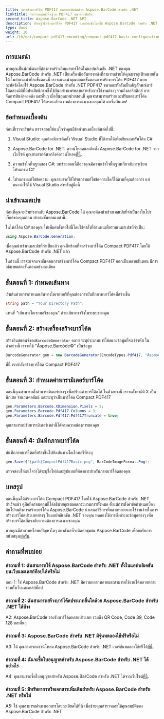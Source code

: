 ```yaml
---
title: การสร้างบาร์โค้ด PDF417 ขนาดกะทัดรัดด้วย Aspose.BarCode สำหรับ .NET
linktitle: การกำหนดค่าพื้นฐาน PDF417 ขนาดกะทัดรัด
second_title: Aspose.BarCode .NET API
description: เรียนรู้วิธีสร้างบาร์โค้ด PDF417 แบบกระชับโดยใช้ Aspose.BarCode สำหรับ .NET คู่มือที่ครอบคลุมพร้อมคำแนะนำทีละขั้นตอนและตัวอย่างโค้ด
type: docs
weight: 10
url: /th/net/compact-pdf417-encoding/compact-pdf417-basic-configuration/
---
```

## การแนะนำ

หากคุณเป็นนักพัฒนาที่ต้องการสร้างอิมเมจบาร์โค้ดในแอปพลิเคชัน .NET ของคุณ Aspose.BarCode สำหรับ .NET เป็นเครื่องมืออันทรงพลังที่สามารถช่วยให้คุณบรรลุเป้าหมายนั้นได้ ในคำแนะนำทีละขั้นตอนนี้ เราจะแนะนำคุณตลอดขั้นตอนการสร้างบาร์โค้ด PDF417 แบบกะทัดรัดโดยใช้ Aspose.BarCode สำหรับ .NET PDF417 ขนาดกะทัดรัดเป็นสัญลักษณ์บาร์โค้ดสองมิติที่มีประสิทธิภาพซึ่งใช้กันอย่างแพร่หลายสำหรับการใช้งานต่างๆ รวมถึงลอจิสติกส์ การจัดการสินค้าคงคลัง และอื่นๆ เมื่อสิ้นสุดบทช่วยสอนนี้ คุณจะสามารถสร้างและปรับแต่งบาร์โค้ด Compact PDF417 ให้เหมาะกับความต้องการเฉพาะของคุณได้ มาเริ่มกันเลย!

## ข้อกำหนดเบื้องต้น

ก่อนที่เราจะเริ่มต้น ตรวจสอบให้แน่ใจว่าคุณมีข้อกำหนดเบื้องต้นต่อไปนี้:

1. Visual Studio: คุณต้องมีการติดตั้ง Visual Studio ที่ใช้งานได้เพื่อเขียนและรันโค้ด C#

2.  Aspose.BarCode for .NET: ดาวน์โหลดและติดตั้ง Aspose.BarCode for .NET จากเว็บไซต์ คุณสามารถค้นหาลิงค์ดาวน์โหลด[ที่นี่](https://releases.aspose.com/barcode/net/).

3. ความเข้าใจพื้นฐานของ C#: บทช่วยสอนนี้ถือว่าคุณมีความเข้าใจพื้นฐานเกี่ยวกับการเขียนโปรแกรม C#

4. โปรแกรมแก้ไขข้อความ: คุณสามารถใช้โปรแกรมแก้ไขข้อความใดก็ได้ตามที่คุณต้องการ แต่แนะนำให้ใช้ Visual Studio สำหรับคู่มือนี้

## นำเข้าเนมสเปซ

ก่อนที่คุณจะเริ่มทำงานกับ Aspose.BarCode ได้ คุณจะต้องนำเข้าเนมสเปซที่จำเป็นลงในโปรเจ็กต์ของคุณก่อน ทำตามขั้นตอนเหล่านี้:


ในไฟล์โค้ด C# ของคุณ ให้เพิ่มคำสั่งต่อไปนี้โดยใช้คำสั่งที่ด้านบนเพื่อรวมเนมสเปซที่จำเป็น:

```csharp
using Aspose.BarCode.Generation;
```

เมื่อคุณนำเข้าเนมสเปซที่จำเป็นแล้ว คุณก็พร้อมที่จะสร้างบาร์โค้ด Compact PDF417 โดยใช้ Aspose.BarCode สำหรับ .NET แล้ว

ในส่วนนี้ เราจะแจกแจงขั้นตอนการสร้างบาร์โค้ด Compact PDF417 ออกเป็นหลายขั้นตอน มีการอธิบายแต่ละขั้นตอนอย่างละเอียด

## ขั้นตอนที่ 1: กำหนดเส้นทาง

เริ่มต้นด้วยการกำหนดเส้นทางไดเรกทอรีที่คุณต้องการบันทึกภาพบาร์โค้ดที่สร้างขึ้น

```csharp
string path = "Your Directory Path";
```

แทนที่ "เส้นทางไดเรกทอรีของคุณ" ด้วยเส้นทางจริงในระบบของคุณ

## ขั้นตอนที่ 2: สร้างเครื่องสร้างบาร์โค้ด

 สร้างอินสแตนซ์ของ`BarcodeGenerator` คลาส ระบุประเภทบาร์โค้ดและข้อมูลที่จะเข้ารหัส ในตัวอย่างนี้ เราจะใช้ "Åspóse.Barcóde©" เป็นข้อมูล

```csharp
BarcodeGenerator gen = new BarcodeGenerator(EncodeTypes.Pdf417, "Åspóse.Barcóde©");
```

ที่นี่ เรากำลังสร้างบาร์โค้ด Compact PDF417

## ขั้นตอนที่ 3: กำหนดค่าพารามิเตอร์บาร์โค้ด

ตอนนี้คุณสามารถตั้งค่าพารามิเตอร์ต่างๆ เพื่อปรับแต่งบาร์โค้ดได้ ในตัวอย่างนี้ เราจะตั้งค่ามิติ X เป็นพิกเซล จำนวนคอลัมน์ และระบุว่าเป็นบาร์โค้ด Compact PDF417

```csharp
gen.Parameters.Barcode.XDimension.Pixels = 2;
gen.Parameters.Barcode.Pdf417.Columns = 3;
gen.Parameters.Barcode.Pdf417.Pdf417Truncate = true;
```

คุณสามารถปรับพารามิเตอร์เหล่านี้ได้ตามความต้องการของคุณ

## ขั้นตอนที่ 4: บันทึกภาพบาร์โค้ด

บันทึกภาพบาร์โค้ดที่สร้างขึ้นไปยังเส้นทางไดเร็กทอรีที่ระบุ

```csharp
gen.Save($"{path}CompactPdf417Basic.png", BarCodeImageFormat.Png);
```

ตรวจสอบให้แน่ใจว่าได้ระบุชื่อไฟล์และรูปแบบที่ต้องการสำหรับภาพบาร์โค้ดของคุณ

## บทสรุป

ตอนนี้คุณได้สร้างบาร์โค้ด Compact PDF417 โดยใช้ Aspose.BarCode สำหรับ .NET สำเร็จแล้ว คู่มือที่ครอบคลุมนี้ได้อธิบายคุณตลอดกระบวนการทั้งหมด ตั้งแต่การตั้งค่าข้อกำหนดเบื้องต้นไปจนถึงการสร้างบาร์โค้ด Aspose.BarCode นำเสนอวิธีการที่หลากหลายและใช้งานง่ายในการสร้างบาร์โค้ดประเภทต่างๆ ในแอปพลิเคชัน .NET ของคุณ ทดลองใช้การตั้งค่าและข้อมูลต่างๆ เพื่อสร้างบาร์โค้ดที่ตรงกับความต้องการเฉพาะของคุณ

 หากคุณมีคำถามหรือพบปัญหาใดๆ อย่าลังเลที่จะติดต่อชุมชน Aspose.BarCode เพื่อขอรับการสนับสนุน[ฟอรั่ม](https://forum.aspose.com/c/barcode/13).

## คำถามที่พบบ่อย

### คำถามที่ 1: ฉันสามารถใช้ Aspose.BarCode สำหรับ .NET ทั้งในแอปพลิเคชันบนเว็บและเดสก์ท็อปได้หรือไม่

ตอบ 1: ใช่ Aspose.BarCode สำหรับ .NET มีความหลากหลายและสามารถใช้งานได้หลากหลาย รวมทั้งเว็บและเดสก์ท็อป

### คำถามที่ 2: ฉันสามารถสร้างบาร์โค้ดประเภทอื่นใดด้วย Aspose.BarCode สำหรับ .NET ได้บ้าง

A2: Aspose.BarCode รองรับบาร์โค้ดหลายประเภท รวมถึง QR Code, Code 39, Code 128 และอื่นๆ

### คำถามที่ 3: Aspose.BarCode สำหรับ .NET มีรุ่นทดลองใช้ฟรีหรือไม่

 A3: ได้ คุณสามารถดาวน์โหลด Aspose.BarCode สำหรับ .NET เวอร์ชันทดลองใช้ฟรีได้[ที่นี่](https://releases.aspose.com/).

### คำถามที่ 4: ฉันจะซื้อใบอนุญาตสำหรับ Aspose.BarCode สำหรับ .NET ได้อย่างไร

 A4: คุณสามารถซื้อใบอนุญาตสำหรับ Aspose.BarCode สำหรับ .NET ได้จากเว็บไซต์[ที่นี่](https://purchase.aspose.com/buy).

### คำถามที่ 5: มีทรัพยากรหรือเอกสารเพิ่มเติมสำหรับ Aspose.BarCode สำหรับ .NET หรือไม่

 A5: ใช่ คุณสามารถค้นหาเอกสารโดยละเอียดได้[ที่นี่](https://reference.aspose.com/barcode/net/) เพื่อช่วยคุณสำรวจและใช้คุณสมบัติของ Aspose.BarCode สำหรับ .NET
